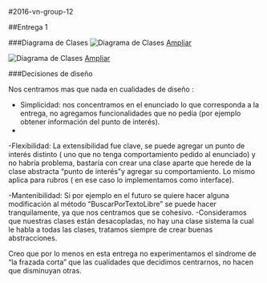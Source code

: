 #2016-vn-group-12

##Entrega 1

###Diagrama de Clases
![Diagrama de Clases](http://i.imgur.com/BnWd0yY.png)
[Ampliar](http://i.imgur.com/BnWd0yY.png)

![Diagrama de Clases](http://i.imgur.com/cc9PscP.png)
[Ampliar](http://i.imgur.com/cc9PscP.png)


###Decisiones de diseño

Nos centramos mas que nada en cualidades de diseño :

- Simplicidad: nos concentramos en el enunciado lo que corresponda a la entrega, no agregamos funcionalidades que no pedía (por ejemplo obtener información del punto de interés).
- 
-Flexibilidad: La extensibilidad fue clave, se puede agregar un punto de interés distinto ( uno que no tenga comportamiento pedido al enunciado)  y no habría problema, bastaría con crear una clase aparte que herede de la clase abstracta “punto de interés”y agregar su comportamiento. Lo mismo aplica para rubros ( en ese caso lo implementamos como interface).

-Mantenibilidad: Si por ejemplo en el futuro se quiere hacer alguna modificación al método “BuscarPorTextoLibre” se puede hacer tranquilamente, ya que nos centramos que se cohesivo.
-Consideramos que nuestras clases están desacopladas, no hay una clase sistema la cual le habla a todas las clases, tratamos siempre de crear buenas abstracciones.

Creo que por lo menos en esta entrega no experimentamos el síndrome de “la frazada corta” que las cualidades que decidimos centrarnos, no hacen que disminuyan otras.

